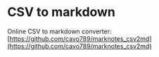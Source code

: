 # CSV to markdown

Online CSV to markdown converter: [https://github.com/cavo789/marknotes_csv2md](https://github.com/cavo789/marknotes_csv2md)
